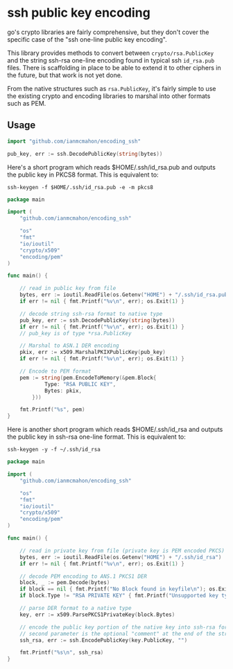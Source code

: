 # ssh public key encoding

go's crypto libraries are fairly comprehensive, but they don't cover the specific case of the "ssh one-line public key encoding".

This library provides methods to convert between `crypto/rsa.PublicKey` and the string ssh-rsa one-line encoding found in typical ssh `id_rsa.pub` files.  There is scaffolding in place to be able to extend it to other ciphers in the future, but that work is not yet done.

From the native structures such as `rsa.PublicKey`, it's fairly simple to use the existing crypto and encoding libraries to marshal into other formats such as PEM.

## Usage

```go
import "github.com/ianmcmahon/encoding_ssh"

pub_key, err := ssh.DecodePublicKey(string(bytes))
```

Here's a short program which reads $HOME/.ssh/id_rsa.pub and outputs the public key in PKCS8 format.  This is equivalent to:

	ssh-keygen -f $HOME/.ssh/id_rsa.pub -e -m pkcs8

```go
package main

import (
	"github.com/ianmcmahon/encoding_ssh"

	"os"
	"fmt"
	"io/ioutil"
	"crypto/x509"
	"encoding/pem"
)

func main() {

	// read in public key from file
	bytes, err := ioutil.ReadFile(os.Getenv("HOME") + "/.ssh/id_rsa.pub")
	if err != nil { fmt.Printf("%v\n", err); os.Exit(1) }

	// decode string ssh-rsa format to native type
	pub_key, err := ssh.DecodePublicKey(string(bytes))
	if err != nil { fmt.Printf("%v\n", err); os.Exit(1) }
	// pub_key is of type *rsa.PublicKey

	// Marshal to ASN.1 DER encoding
	pkix, err := x509.MarshalPKIXPublicKey(pub_key)
	if err != nil { fmt.Printf("%v\n", err); os.Exit(1) }

	// Encode to PEM format
	pem := string(pem.EncodeToMemory(&pem.Block{
			Type: "RSA PUBLIC KEY",
			Bytes: pkix,
		}))

	fmt.Printf("%s", pem)
}
```


Here is another short program which reads $HOME/.ssh/id_rsa and outputs the public key in ssh-rsa one-line format.  This is equivalent to:

	ssh-keygen -y -f ~/.ssh/id_rsa

```go
package main

import (
	"github.com/ianmcmahon/encoding_ssh"

	"os"
	"fmt"
	"io/ioutil"
	"crypto/x509"
	"encoding/pem"
)

func main() {

	// read in private key from file (private key is PEM encoded PKCS)
	bytes, err := ioutil.ReadFile(os.Getenv("HOME") + "/.ssh/id_rsa")
	if err != nil { fmt.Printf("%v\n", err); os.Exit(1) }

	// decode PEM encoding to ANS.1 PKCS1 DER
	block, _ := pem.Decode(bytes)
	if block == nil { fmt.Printf("No Block found in keyfile\n"); os.Exit(1) }
	if block.Type != "RSA PRIVATE KEY" { fmt.Printf("Unsupported key type"); os.Exit(1) }

	// parse DER format to a native type
	key, err := x509.ParsePKCS1PrivateKey(block.Bytes)

	// encode the public key portion of the native key into ssh-rsa format
	// second parameter is the optional "comment" at the end of the string (usually 'user@host')
	ssh_rsa, err := ssh.EncodePublicKey(key.PublicKey, "")

	fmt.Printf("%s\n", ssh_rsa)
}
```